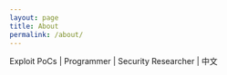 ```yaml
---
layout: page
title: About
permalink: /about/
---
```


Exploit PoCs | Programmer | Security Researcher | 中文


